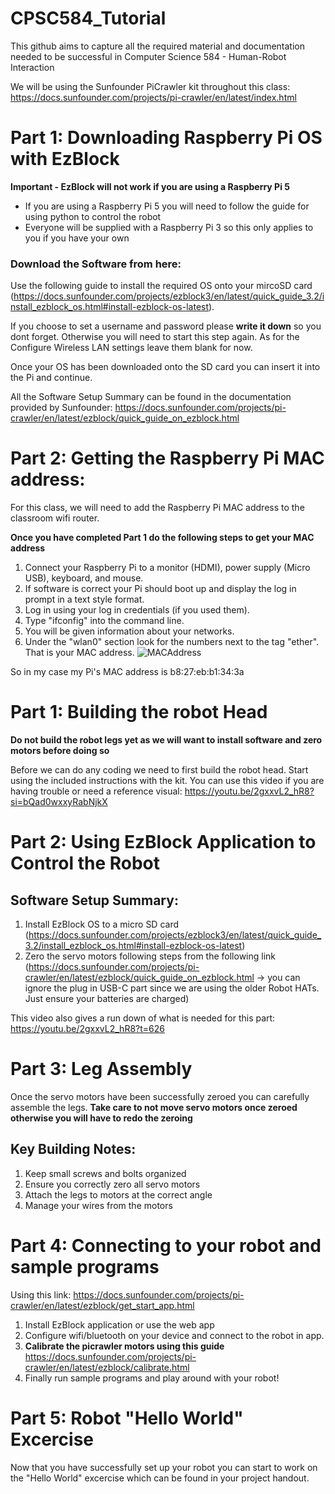 # CPSC584_Tutorial

This github aims to capture all the required material and documentation needed to be successful in Computer Science 584 - Human-Robot Interaction 

We will be using the Sunfounder PiCrawler kit throughout this class: 
https://docs.sunfounder.com/projects/pi-crawler/en/latest/index.html


# Part 1: Downloading Raspberry Pi OS with EzBlock
**Important - EzBlock will not work if you are using a Raspberry Pi 5**
- If you are using a Raspberry Pi 5 you will need to follow the guide for using python to control the robot
- Everyone will be supplied with a Raspberry Pi 3 so this only applies to you if you have your own

### Download the Software from here:
Use the following guide to install the required OS onto your mircoSD card (https://docs.sunfounder.com/projects/ezblock3/en/latest/quick_guide_3.2/install_ezblock_os.html#install-ezblock-os-latest).

If you choose to set a username and password please **write it down** so you dont forget. Otherwise you will need to start this step again.
As for the Configure Wireless LAN settings leave them blank for now.

Once your OS has been downloaded onto the SD card you can insert it into the Pi and continue.

All the Software Setup Summary can be found in the documentation provided by Sunfounder:
https://docs.sunfounder.com/projects/pi-crawler/en/latest/ezblock/quick_guide_on_ezblock.html


# Part 2: Getting the Raspberry Pi MAC address:
For this class, we will need to add the Raspberry Pi MAC address to the classroom wifi router.

**Once you have completed Part 1 do the following steps to get your MAC address**
1. Connect your Raspberry Pi to a monitor (HDMI), power supply (Micro USB), keyboard, and mouse.
2. If software is correct your Pi should boot up and display the log in prompt in a text style format.
3. Log in using your log in credentials (if you used them).
4. Type "ifconfig" into the command line.
5. You will be given information about your networks.
6. Under the "wlan0" section look for the numbers next to the tag "ether". That is your MAC address.
![MACAddress](https://github.com/user-attachments/assets/3315a668-99e7-423b-a8c6-b64399d74388)

So in my case my Pi's MAC address is b8:27:eb:b1:34:3a


# Part 1: Building the robot Head
**Do not build the robot legs yet as we will want to install software and zero motors before doing so**

Before we can do any coding we need to first build the robot head. Start using the included instructions with the kit. 
You can use this video if you are having trouble or need a reference visual: 
https://youtu.be/2gxxvL2_hR8?si=bQad0wxxyRabNjkX



# Part 2: Using EzBlock Application to Control the Robot

## Software Setup Summary:
1. Install EzBlock OS to a micro SD card (https://docs.sunfounder.com/projects/ezblock3/en/latest/quick_guide_3.2/install_ezblock_os.html#install-ezblock-os-latest)
2. Zero the servo motors following steps from the following link (https://docs.sunfounder.com/projects/pi-crawler/en/latest/ezblock/quick_guide_on_ezblock.html -> you can ignore the plug in USB-C part since we are using the older Robot HATs. Just ensure your batteries are charged)


This video also gives a run down of what is needed for this part:
https://youtu.be/2gxxvL2_hR8?t=626


# Part 3: Leg Assembly
Once the servo motors have been successfully zeroed you can carefully assemble the legs.
**Take care to not move servo motors once zeroed otherwise you will have to redo the zeroing**


## Key Building Notes:
1. Keep small screws and bolts organized
2. Ensure you correctly zero all servo motors
3. Attach the legs to motors at the correct angle
4. Manage your wires from the motors


# Part 4: Connecting to your robot and sample programs
Using this link: https://docs.sunfounder.com/projects/pi-crawler/en/latest/ezblock/get_start_app.html
1. Install EzBlock application or use the web app
2. Configure wifi/bluetooth on your device and connect to the robot in app.
3. **Calibrate the picrawler motors using this guide** https://docs.sunfounder.com/projects/pi-crawler/en/latest/ezblock/calibrate.html
4. Finally run sample programs and play around with your robot!


# Part 5: Robot "Hello World" Excercise 
Now that you have successfully set up your robot you can start to work on the "Hello World" excercise which can be found in your project handout.







